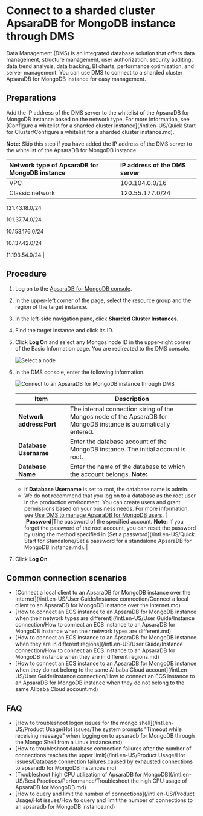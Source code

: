 # Connect to a sharded cluster ApsaraDB for MongoDB instance through DMS

Data Management \(DMS\) is an integrated database solution that offers data management, structure management, user authorization, security auditing, data trend analysis, data tracking, BI charts, performance optimization, and server management. You can use DMS to connect to a sharded cluster ApsaraDB for MongoDB instance for easy management.

## Preparations

Add the IP address of the DMS server to the whitelist of the ApsaraDB for MongoDB instance based on the network type. For more information, see [Configure a whitelist for a sharded cluster instance](/intl.en-US/Quick Start for Cluster/Configure a whitelist for a sharded cluster instance.md).

**Note:** Skip this step if you have added the IP address of the DMS server to the whitelist of the ApsaraDB for MongoDB instance.

|Network type of ApsaraDB for MongoDB instance|IP address of the DMS server|
|:--------------------------------------------|:---------------------------|
|VPC|100.104.0.0/16|
|Classic network|120.55.177.0/24

121.43.18.0/24

101.37.74.0/24

10.153.176.0/24

10.137.42.0/24

11.193.54.0/24 |

## Procedure

1.  Log on to the [ApsaraDB for MongoDB console](https://mongodb.console.aliyun.com/).

2.  In the upper-left corner of the page, select the resource group and the region of the target instance.

3.  In the left-side navigation pane, click **Sharded Cluster Instances**.

4.  Find the target instance and click its ID.

5.  Click **Log On** and select any Mongos node ID in the upper-right corner of the Basic Information page. You are redirected to the DMS console.

    ![Select a node](https://static-aliyun-doc.oss-accelerate.aliyuncs.com/assets/img/en-US/8966916061/p66241.png)

6.  In the DMS console, enter the following information.

    ![Connect to an ApsaraDB for MongoDB instance through DMS](https://static-aliyun-doc.oss-accelerate.aliyuncs.com/assets/img/en-US/2123797951/p13740.png)

    |Item|Description|
    |----|-----------|
    |**Network address:Port**|The internal connection string of the Mongos node of the ApsaraDB for MongoDB instance is automatically entered.|
    |**Database Username**|Enter the database account of the MongoDB instance. The initial account is root.|
    |**Database Name**|Enter the name of the database to which the account belongs. **Note:**

    -   If **Database Username** is set to root, the database name is admin.
    -   We do not recommend that you log on to a database as the root user in the production environment. You can create users and grant permissions based on your business needs. For more information, see [Use DMS to manage ApsaraDB for MongoDB users](). |
    |**Password**|The password of the specified account. **Note:** If you forget the password of the root account, you can reset the password by using the method specified in [Set a password](/intl.en-US/Quick Start for Standalone/Set a password for a standalone ApsaraDB for MongoDB instance.md). |

7.  Click **Log On**.


## Common connection scenarios

-   [Connect a local client to an ApsaraDB for MongoDB instance over the Internet](/intl.en-US/User Guide/Instance connection/Connect a local client to an ApsaraDB for MongoDB instance over the Internet.md)
-   [How to connect an ECS instance to an ApsaraDB for MongoDB instance when their network types are different](/intl.en-US/User Guide/Instance connection/How to connect an ECS instance to an ApsaraDB for MongoDB instance when their network types are different.md)
-   [How to connect an ECS instance to an ApsaraDB for MongoDB instance when they are in different regions](/intl.en-US/User Guide/Instance connection/How to connect an ECS instance to an ApsaraDB for MongoDB instance when they are in different regions.md)
-   [How to connect an ECS instance to an ApsaraDB for MongoDB instance when they do not belong to the same Alibaba Cloud account](/intl.en-US/User Guide/Instance connection/How to connect an ECS instance to an ApsaraDB for MongoDB instance when they do not belong to the same Alibaba Cloud account.md)

## FAQ

-   [How to troubleshoot logon issues for the mongo shell](/intl.en-US/Product Usage/Hot issues/The system prompts "Timeout while receiving message" when logging on to apsaradb for MongoDB through the Mongo Shell from a Linux instance.md)
-   [How to troubleshoot database connection failures after the number of connections reaches the upper limit](/intl.en-US/Product Usage/Hot issues/Database connection failures caused by exhausted connections to apsaradb for MongoDB instances.md)
-   [Troubleshoot high CPU utilization of ApsaraDB for MongoDB](/intl.en-US/Best Practices/Performance/Troubleshoot the high CPU usage of ApsaraDB for MongoDB.md)
-   [How to query and limit the number of connections](/intl.en-US/Product Usage/Hot issues/How to query and limit the number of connections to an apsaradb for MongoDB instance.md)

